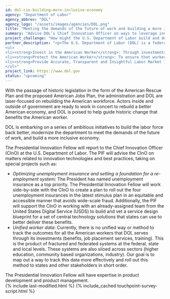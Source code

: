 ```yaml
---
id: dol-cio-building-more-inclusive-economy
agency: "Department of Labor"
agency_abbrev: "DOL"
agency_logo: "/assets/images/agencies/DOL.png"
title: "Meeting the demands of the future of work and building a more inclusive economy"
summary: "Advise DOL’s Chief Innovation Officer on ways to leverage innovative technologies, practices and partnerships that ensure the successful delivery of services and benefits to every worker."
project_challenge: "How might the U.S. Department of Labor build and deploy effective, equitable, and accessible programs that protect against fraud?"
partner_description: "<p>The U.S. Department of Labor (DOL) is a federal cabinet-level department that holds a discretionary budget of almost $15 billion. The mission of the department is to foster an economy and workforce that includes and respects every American. It does this by three primary functions:</p>
<ul>
<li><strong>Invest in the American Worker</strong>: Through investments in training, job placement and benefits, DOL invests in workers so that they are prepared for the present and future jobs in the American economy.</li>
<li><strong>Protect the American Worker</strong>: To ensure that workers receive promised wages and work in safe workplaces, DOL regulates over 7 million businesses to protect workers’ finances, physical wellbeing, and right to organize.</li>
<li><strong>Provide Accurate, Transparent and Insightful Labor Market Information</strong>: Through entities like the Bureau of Labor Statistics and others, DOL provides important labor data to the federal administration, financial markets and myriad stakeholders in our economy.</li>
</ul>"
project_link: https://www.dol.gov
status: "upcoming"
---
```

With the passage of historic legislation in the form of the American Rescue Plan and the proposed American Jobs Plan, the administration and DOL are laser-focused on rebuilding the American workforce. Actors inside and outside of government are ready to work in concert to rebuild a better American economy, and DOL is poised to help guide historic change that benefits the American worker.

DOL is embarking on a series of ambitious initiatives to build the labor force back better, modernize the department to meet the demands of the future of work, and build a more inclusive economy.

The Presidential Innovation Fellow will report to the Chief Innovation Officer (CInO) at the U.S. Department of Labor. The PIF will advise the CInO on matters related to innovation technologies and best practices, taking on special projects such as:  

<ul>
<li><em>Optimizing unemployment insurance and setting a foundation for a re-employment system</em>: The President has named unemployment insurance as a top priority. The Presidential Innovation Fellow will work side-by-side with the CInO to create a plan to roll out the four unemployment insurances in the latest stimulus plan in an equitable and accessible manner that avoids wide-scale fraud. Additionally, the PIF will support the CInO in working with an already-assigned team from the United States Digital Service (USDS) to build and vet a service design blueprint for a set of central technology solutions that states can use to better deliver these benefits.</li>
<li><em>Unified worker data</em>: Currently, there is no unified way or method to track the outcomes for all the American workers that DOL serves through its investments (benefits, job placement services, training). This is the product of fractured and federated systems at the federal, state and local levels. These systems are also siloed across sectors (higher education, community based organizations, industry). Our goal is to map out a way to track this data more effectively and roll out this method to states and other stakeholders in short order.</li>
</ul>
The Presidential Innovation Fellow will have expertise in product development and product management.

<section class="usa-section">
  <div class="grid-container">
    {% include last-modified.html %}
    {% include_cached touchpoint-survey-script.html %}
  </div>
</section>